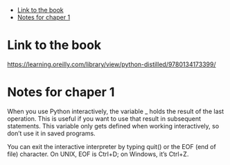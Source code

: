 
<!-- TOC -->

- [Link to the book](#link-to-the-book)
- [Notes for chaper 1](#notes-for-chaper-1)

<!-- /TOC -->

# Link to the book

https://learning.oreilly.com/library/view/python-distilled/9780134173399/

# Notes for chaper 1

When you use Python interactively, the variable _ holds the result of the last operation. This is useful if you want to use that result in subsequent statements. This variable only gets defined when working interactively, so don’t use it in saved programs.

You can exit the interactive interpreter by typing quit() or the EOF (end of file) character. On UNIX, EOF is Ctrl+D; on Windows, it’s Ctrl+Z.

